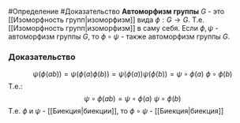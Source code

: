#Определение 
#Доказательство 
**Автоморфизм группы** $G$ - это [[Изоморфность групп|изоморфизм]] вида $\phi:G \to G$. Т.е. [[Изоморфность групп|изоморфизм]] в саму себя.
Если $\phi,\psi$ - автоморфизм группы $G$, то $\phi \circ \psi$ - также автоморфизм группы $G$.

### Доказательство

$$
\psi (\phi (ab))= \psi (\phi(a)\phi(b))=\psi(\phi(a))\psi(\phi(b))=\psi \circ \phi(a) \text{ } \phi \circ\phi(b)
$$
Т.е.: 
$$
\psi \circ \phi(ab)=\psi \circ \phi(a) \text{ } \psi \circ \phi(b)
$$
Т.е. $\phi$ и $\psi$ - [[Биекция|биекции]], то $\phi \circ \psi$ - [[Биекция|биекция]]


